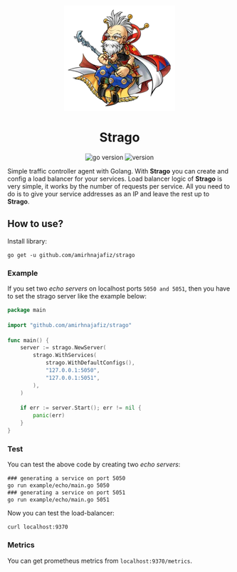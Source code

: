 <p align="center">
  <img src="assets/strago.webp" alt="logo" />
</p>

<h1 align="center">
Strago
</h1>

<p align="center">
    <img src="https://img.shields.io/badge/Go-1.19+-00ADD8?style=for-the-badge&logo=go" alt="go version" />
    <img src="https://img.shields.io/badge/Version-0.0.6-green?style=for-the-badge&logo=github" alt="version" />
</p>

Simple traffic controller agent with Golang. With **Strago** you can create and config a load balancer
for your services. Load balancer logic of **Strago** is very simple, it works by the number of requests per service.
All you need to do is to give your service addresses as an IP and leave the rest up to **Strago**.

## How to use?
Install library:
```shell
go get -u github.com/amirhnajafiz/strago
```

### Example
If you set two _echo servers_ on localhost ports ```5050 and 5051```, then
you have to set the strago server like the example below:
```go
package main

import "github.com/amirhnajafiz/strago"

func main() {
	server := strago.NewServer(
		strago.WithServices(
			strago.WithDefaultConfigs(),
			"127.0.0.1:5050",
			"127.0.0.1:5051",
		),
	)

	if err := server.Start(); err != nil {
		panic(err)
	}
}
```

### Test
You can test the above code by creating two _echo servers_:
```shell
### generating a service on port 5050
go run example/echo/main.go 5050
### generating a service on port 5051
go run example/echo/main.go 5051
```

Now you can test the load-balancer:
```shell
curl localhost:9370
```

### Metrics
You can get prometheus metrics from ```localhost:9370/metrics```.
